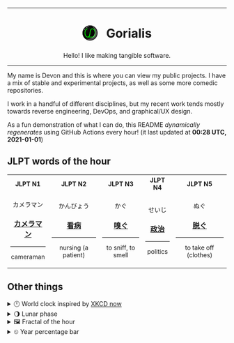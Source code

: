 ***

<h1 align="center">
<sub>
    <img src="readme/resources/avatar.png" height="36">
</sub>
&nbsp;
Gorialis
</h1>
<p align="center">
Hello! I like making tangible software.
</p>

***

My name is Devon and this is where you can view my public projects. I have a mix of stable and experimental projects, as well as some more comedic repositories.

I work in a handful of different disciplines, but my recent work tends mostly towards reverse engineering, DevOps, and graphical/UX design.

As a fun demonstration of what I can do, this README *dynamically regenerates* using GitHub Actions every hour! (it last updated at **00:28 UTC, 2021-01-01**)

<h2>JLPT words of the hour</h2>
<table>
    <tr>
        <th>JLPT N1</th>
        <th>JLPT N2</th>
        <th>JLPT N3</th>
        <th>JLPT N4</th>
        <th>JLPT N5</th>
    </tr>
    <tr>
        <td>
            <p align="center">カメラマン</p>
            <h3 align="center"><b><a href="https://jisho.org/search/%E3%82%AB%E3%83%A1%E3%83%A9%E3%83%9E%E3%83%B3">カメラマン</a></b></h3>
            <hr>
            <p align="center">cameraman</p>
        </td>
        <td>
            <p align="center">かんびょう</p>
            <h3 align="center"><b><a href="https://jisho.org/search/%E7%9C%8B%E7%97%85">看病</a></b></h3>
            <hr>
            <p align="center">nursing (a patient)</p>
        </td>
        <td>
            <p align="center">かぐ</p>
            <h3 align="center"><b><a href="https://jisho.org/search/%E5%97%85%E3%81%90">嗅ぐ</a></b></h3>
            <hr>
            <p align="center">to sniff,<wbr> to smell</p>
        </td>
        <td>
            <p align="center">せいじ</p>
            <h3 align="center"><b><a href="https://jisho.org/search/%E6%94%BF%E6%B2%BB">政治</a></b></h3>
            <hr>
            <p align="center">politics</p>
        </td>
        <td>
            <p align="center">ぬぐ</p>
            <h3 align="center"><b><a href="https://jisho.org/search/%E8%84%B1%E3%81%90">脱ぐ</a></b></h3>
            <hr>
            <p align="center">to take off (clothes)</p>
        </td>
    </tr>
</table>

<h2>Other things</h2>
<details>
<summary>🕛  World clock inspired by <a href="https://xkcd.com/now">XKCD now</a></summary>

> <img src="generated/now.png" width="512">

</details>
<details>
<summary>🌖 Lunar phase</summary>

The moon is approximately 60.77% through its phase (Waning Gibbous).

</details>
<details>
<summary>&#x1f5bc; Fractal of the hour</summary>

> <img src="generated/fractal.png" width="512">

</details>
<details>
<summary>&#x23f2; Year percentage bar</summary>
<pre><code>2021 [▁▁▁▁▁▁▁▁▁▁▁▁▁▁▁▁▁▁▁▁] 0.01%</code></pre>
</details>
